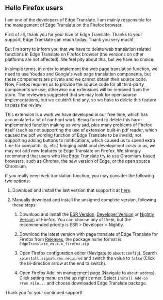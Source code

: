 ## Hello Firefox users

I am one of the developers of Edge Translate. I am mainly responsible for the management of Edge Translate on the Firefox browser.

First of all, thank you for your love of Edge Translate. Thanks to your support, Edge Translate can reach today. Thank you very much!

But I'm sorry to inform you that we have to delete web translation related functions in Edge Translate on Firefox browser (the versions on other platforms are not affected). We feel pity about this, but we have no choice.

In simple terms, in order to implement the web page translation function, we need to use Youdao and Google's web page translation components, but these components are private and we cannot obtain their source code. Now, Firefox requires us to provide the source code for all third-party components we use, otherwise our extensions will be removed from the store. The reviewers suggested that we may look for open source implementations, but we couldn't find any, so we have to delete this feature to pass the review.

This extension is a work we have developed in our free time, which has accumulated a lot of our hard work. Being forced to delete this hard-implemented function making us very sad, plus many problems of Firefox itself (such as not supporting the use of extension built-in pdf reader, which caused the pdf wording function of Edge Translate to be invalid; not supporting adding buttons to notifications, which caused us to spend extra time for compatibility, etc.) bringing additional development costs to us, we may not add new features to Edge Translate on Firefox. We strongly recommend that users who like Edge Translate try to use Chromium-based browsers, such as Chrome, the new version of Edge, or the open source Chromium.

If you really need web translation function, you may consider the following two options: 

1. Download and install the last version that support it at [here](https://github.com/EdgeTranslate/EdgeTranslate/releases/download/1.7.2/EdgeTranslate_firefox_v1.7.2.xpi).

2. Manually download and install the unsigned complete version, following these steps:
   
   1. Download and install the [ESR Version](//www.mozilla.org/firefox/organizations/), [Developer Version](//www.mozilla.org/firefox/developer/) or [Nightly Version](//nightly.mozilla.org/) of Firefox. You can choose any of them, but the recommended priority is ESR > Developer > Nightly.
   
   2. Download the latest version with page translate of Edge Translate for Firefox from [Releases](https://github.com/EdgeTranslate/EdgeTranslate/releases/latest), the package name format is `EdgeTranslate_vx.x.x_firefox.zip`
   
   3. Open Firefox configuration editor (Navigate to `about:config`), Search `xpinstall.signatures.required` and switch the value to `false` (Click the bi-direction arrow at the end to switch).
   
   4. Open Firefox Add-on management page (Navigate to `about:addons`). Click setting menu on the up right corner. Select `Install Add-on From File...` and choose downloaded Edge Translate package.

Thank you for your continued support!